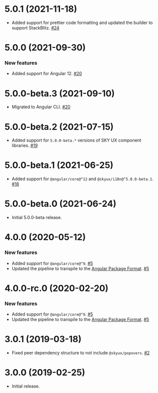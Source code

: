 # 5.0.1 (2021-11-18)

- Added support for prettier code formatting and updated the builder to support StackBlitz. [#24](https://github.com/blackbaud/skyux-navbar/pull/24)

# 5.0.0 (2021-09-30)

### New features

- Added support for Angular 12. [#20](https://github.com/blackbaud/skyux-navbar/pull/20)

# 5.0.0-beta.3 (2021-09-10)

- Migrated to Angular CLI. [#20](https://github.com/blackbaud/skyux-navbar/pull/20)

# 5.0.0-beta.2 (2021-07-15)

- Added support for `5.0.0-beta.*` versions of SKY UX component libraries. [#19](https://github.com/blackbaud/skyux-navbar/pull/19)

# 5.0.0-beta.1 (2021-06-25)

- Added support for `@angular/core@^12` and `@skyux/i18n@^5.0.0-beta.1`. [#18](https://github.com/blackbaud/skyux-navbar/pull/18)

# 5.0.0-beta.0 (2021-06-24)

- Initial 5.0.0-beta release.

# 4.0.0 (2020-05-12)

### New features

- Added support for `@angular/core@^9`. [#5](https://github.com/blackbaud/skyux-navbar/pull/5)
- Updated the pipeline to transpile to the [Angular Package Format](https://docs.google.com/document/d/1CZC2rcpxffTDfRDs6p1cfbmKNLA6x5O-NtkJglDaBVs/preview). [#5](https://github.com/blackbaud/skyux-navbar/pull/5)

# 4.0.0-rc.0 (2020-02-20)

### New features

- Added support for `@angular/core@^9`. [#5](https://github.com/blackbaud/skyux-navbar/pull/5)
- Updated the pipeline to transpile to the [Angular Package Format](https://docs.google.com/document/d/1CZC2rcpxffTDfRDs6p1cfbmKNLA6x5O-NtkJglDaBVs/preview). [#5](https://github.com/blackbaud/skyux-navbar/pull/5)

# 3.0.1 (2019-03-18)

- Fixed peer dependency structure to not include `@skyux/popovers`. [#2](https://github.com/blackbaud/skyux-navbar/pull/2)

# 3.0.0 (2019-02-25)

- Initial release.
